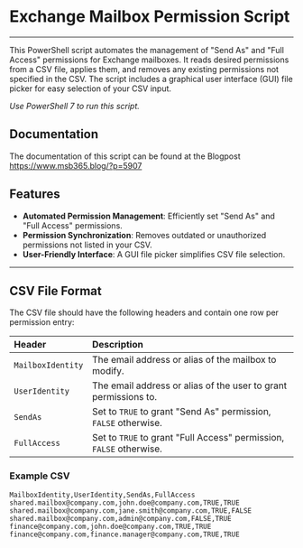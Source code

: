 # Exchange Mailbox Permission Script

---

This PowerShell script automates the management of "Send As" and "Full Access" permissions for Exchange mailboxes. It reads desired permissions from a CSV file, applies them, and removes any existing permissions not specified in the CSV. The script includes a graphical user interface (GUI) file picker for easy selection of your CSV input.

*Use PowerShell 7 to run this script.*

## Documentation
The documentation of this script can be found at the Blogpost <https://www.msb365.blog/?p=5907>

## Features

* **Automated Permission Management**: Efficiently set "Send As" and "Full Access" permissions.
* **Permission Synchronization**: Removes outdated or unauthorized permissions not listed in your CSV.
* **User-Friendly Interface**: A GUI file picker simplifies CSV file selection.

---

## CSV File Format

The CSV file should have the following headers and contain one row per permission entry:

| Header            | Description                                                     |
| :---------------- | :-------------------------------------------------------------- |
| `MailboxIdentity` | The email address or alias of the mailbox to modify.            |
| `UserIdentity`    | The email address or alias of the user to grant permissions to. |
| `SendAs`          | Set to `TRUE` to grant "Send As" permission, `FALSE` otherwise. |
| `FullAccess`      | Set to `TRUE` to grant "Full Access" permission, `FALSE` otherwise. |

### Example CSV

```csv
MailboxIdentity,UserIdentity,SendAs,FullAccess
shared.mailbox@company.com,john.doe@company.com,TRUE,TRUE
shared.mailbox@company.com,jane.smith@company.com,TRUE,FALSE
shared.mailbox@company.com,admin@company.com,FALSE,TRUE
finance@company.com,john.doe@company.com,TRUE,TRUE
finance@company.com,finance.manager@company.com,TRUE,TRUE
